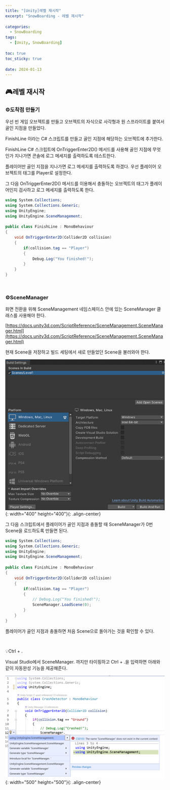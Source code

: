 ```yaml
---
title: "[Unity]레벨 재시작"
excerpt: "SnowBoarding - 레벨 재시작"

categories:
  - SnowBoarding
tags:
  - [Unity, SnowBoarding]

toc: true
toc_sticky: true

date: 2024-01-13
---
```


## 🎮레벨 재시작
### ⚙️도착점 만들기
우선 빈 게임 오브젝트를 만들고 오브젝트의 자식으로 사각형과 원 스프라이트를 붙여서 골인 지점을 만들었다.

FinishLine 이라는 C# 스크립트를 만들고 골인 지점에 해당하는 오브젝트에 추가한다.

FinishLine C# 스크립트에 OnTriggerEnter2D() 메서드를 사용해 골인 지점에 무엇인가 지나가면 콘솔에 로그 메세지를 출력하도록 테스트한다.

플레이어만 골인 지점을 지나가면 로그 메세지를 출력하도록 하겠다. 우선 플레이어 오브젝트의 태그를 Player로 설정한다.

그 다음 OnTriggerEnter2D() 메서드를 이용해서 충돌하는 오브젝트의 태그가 플레이어인지 검사하고 로그 메세지를 출력하도록 한다.

```cs
using System.Collections;
using System.Collections.Generic;
using UnityEngine;
using UnityEngine.SceneManagement;

public class FinishLine : MonoBehaviour
{
    void OnTriggerEnter2D(Collider2D collision)
    {
        if(collision.tag == "Player")
        {
            Debug.Log("You finished!");
        }
    }
}
```

<br>

### ⚙️SceneManager
화면 전환을 위해 SceneManagement 네임스페이스 안에 있는 SceneManager 클래스를 사용해야 한다.

[https://docs.unity3d.com/ScriptReference/SceneManagement.SceneManager.html](https://docs.unity3d.com/ScriptReference/SceneManagement.SceneManager.html)

현재 Scene을 저장하고 빌드 세팅에서 새로 만들었던 Scene을 불러와야 한다.

![BuildSetting](/assets/images/SnowBoarding/BuildSetting.png){: width="400" height="400"}{: .align-center}

그 다음 스크립트에서 플레이어가 골인 지점과 충돌할 때 SceneManager가 0번 Scene을 로드하도록 만들면 된다.

```cs
using System.Collections;
using System.Collections.Generic;
using UnityEngine;
using UnityEngine.SceneManagement;

public class FinishLine : MonoBehaviour
{
    void OnTriggerEnter2D(Collider2D collision)
    {
        if(collision.tag == "Player")
        {
            // Debug.Log("You finished!");
            SceneManager.LoadScene(0);
        }
    }
}
```

플레이어가 골인 지점과 충돌하면 처음 Scene으로 돌아가는 것을 확인할 수 있다.

<br>

💡Ctrl + .

Visual Studio에서 SceneManager. 까지만 타이핑하고 Ctrl + .을 입력하면 아래와 같이 자동완성 기능을 제공해준다.

![Namespace](/assets/images/SnowBoarding/Namespace.png){: width="500" height="500"}{: .align-center}

<br><br>
